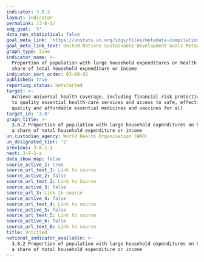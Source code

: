 ```yaml
---
indicator: 3.8.2
layout: indicator
permalink: /3-8-2/
sdg_goal: '3'
data_non_statistical: false
goal_meta_link: 'https://unstats.un.org/sdgs/files/metadata-compilation/Metadata-Goal-3.pdf'
goal_meta_link_text: United Nations Sustainable Development Goals Metadata (PDF 4.0 MB)
graph_type: line
indicator_name: >-
  Proportion of population with large household expenditures on health as a
  share of total household expenditure or income
indicator_sort_order: 03-08-02
published: true
reporting_status: notstarted
target: >-
  Achieve universal health coverage, including financial risk protection, access
  to quality essential health-care services and access to safe, effective,
  quality and affordable essential medicines and vaccines for all
target_id: '3.8'
graph_title: >-
  3.8.2 Proportion of population with large household expenditures on health as
  a share of total household expenditure or income
un_custodian_agency: World Health Organisation (WHO)
un_designated_tier: '2'
previous: 3-8-1-1
next: 3-8-2-a
data_show_map: false
source_active_1: true
source_url_text_1: Link to source
source_active_2: false
source_url_text_2: Link to Source
source_active_3: false
source_url_3: Link to source
source_active_4: false
source_url_text_4: Link to source
source_active_5: false
source_url_text_5: Link to source
source_active_6: false
source_url_text_6: Link to source
title: Untitled
national_indicator_available: >-
  3.8.2 Proportion of population with large household expenditures on health as
  a share of total household expenditure or income
---
```

